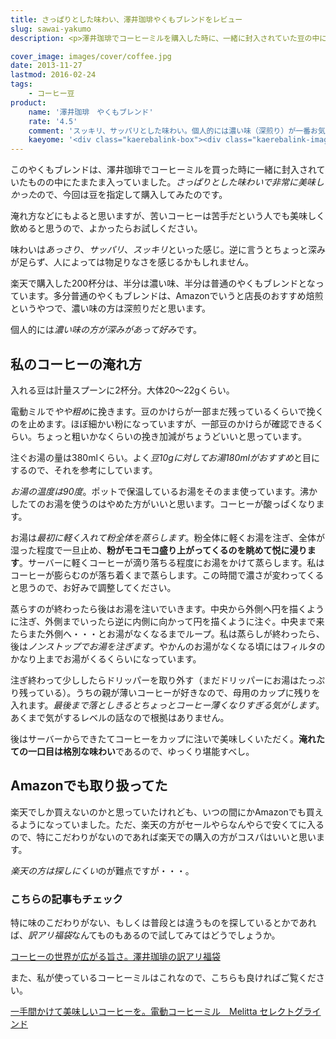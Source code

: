 ```yaml
---
title: さっぱりとした味わい、澤井珈琲やくもブレンドをレビュー
slug: sawai-yakumo
description: <p>澤井珈琲でコーヒーミルを購入した時に、一緒に封入されていた豆の中に「やくもブレンド」という豆がありました。味はあっさり、さっぱり、すっきりといった感じで、とても美味しかったです。今回はこの豆を指定して購入してみました。</p>

cover_image: images/cover/coffee.jpg
date: 2013-11-27
lastmod: 2016-02-24
tags: 
    - コーヒー豆
product:
    name: '澤井珈琲　やくもブレンド'
    rate: '4.5'
    comment: 'スッキリ、サッパリとした味わい。個人的には濃い味（深煎り）が一番お気に入り。'
    kaeyome: '<div class="kaerebalink-box"><div class="kaerebalink-image"><a href="http://hb.afl.rakuten.co.jp/hgc/11b85a2b.54f625b8.11b85a2c.594e2eba/?pc=http%3A%2F%2Fitem.rakuten.co.jp%2Fsawaicoffee-tea%2Fac-yakumofuku-2000%2F" rel="nofollow" target="_blank"><img src="http://thumbnail.image.rakuten.co.jp/@0_mall/sawaicoffee-tea/cabinet/kan/img61406073.jpg?_ex=128x128" style="border: none;" /></a></div><div class="kaerebalink-info"><div class="kaerebalink-name"><a href="http://hb.afl.rakuten.co.jp/hgc/11b85a2b.54f625b8.11b85a2c.594e2eba/?pc=http%3A%2F%2Fitem.rakuten.co.jp%2Fsawaicoffee-tea%2Fac-yakumofuku-2000%2F" rel="nofollow" target="_blank">【澤井珈琲】澤井珈琲　一番人気のやくもブレンド</a><div class="kaerebalink-powered-date">posted with <a href="http://kaereba.com" rel="nofollow" target="_blank">カエレバ</a></div></div><div class="kaerebalink-detail"> 澤井珈琲Beans＆Leaf     </div><div class="kaerebalink-link1"><div class="shoplinkrakuten"><a href="http://hb.afl.rakuten.co.jp/hgc/0e95387f.f2aef20d.0e953880.25e412bd/?pc=http%3A%2F%2Fsearch.rakuten.co.jp%2Fsearch%2Fmall%2F%25E6%25BE%25A4%25E4%25BA%2595%25E7%258F%2588%25E7%2590%25B2%25E3%2580%2580%25E3%2582%2584%25E3%2581%258F%25E3%2582%2582%25E3%2583%2596%25E3%2583%25AC%25E3%2583%25B3%25E3%2583%2589%2F-%2Ff.1-p.1-s.1-sf.0-st.A-v.2%3Fx%3D0%26scid%3Daf_ich_link_urltxt%26m%3Dhttp%3A%2F%2Fm.rakuten.co.jp%2F" rel="nofollow" target="_blank" title="楽天市場" >楽天市場で購入</a></div><div class="shoplinkamazon"><a href="http://www.amazon.co.jp/gp/search?keywords=%E0V%88%E4%E0%DB%E0%E8%81%40%82%E2%82%AD%82%E0%83u%83%8C%83%93%83h&__mk_ja_JP=%83J%83%5E%83J%83i&tag=illusionspace-22" rel="nofollow" target="_blank" title="アマゾン" >Amazonで購入</a></div></div></div><div class="booklink-footer" style="clear: left"></div></div>'
---
```


<p>このやくもブレンドは、澤井珈琲でコーヒーミルを買った時に一緒に封入されていたものの中にたまたま入っていました。<em>さっぱりとした味わいで非常に美味しかった</em>ので、今回は豆を指定して購入してみたのです。</p>
<p>淹れ方などにもよると思いますが、苦いコーヒーは苦手だという人でも美味しく飲めると思うので、よかったらお試しください。</p>
<p>味わいは<em>あっさり</em>、<em>サッパリ</em>、<em>スッキリ</em>といった感じ。逆に言うとちょっと深みが足らず、人によっては物足りなさを感じるかもしれません。</p>
<p>楽天で購入した200杯分は、半分は濃い味、半分は普通のやくもブレンドとなっています。多分普通のやくもブレンドは、Amazonでいうと店長のおすすめ焙煎というやつで、濃い味の方は深煎りだと思います。</p>
<p>個人的には<em>濃い味の方が深みがあって好み</em>です。</p>
<h2 title="私のコーヒーの淹れ方">私のコーヒーの淹れ方</h2>
<p>入れる豆は計量スプーンに2杯分。大体20〜22gくらい。</p>
<p>電動ミルで<em>やや粗め</em>に挽きます。豆のかけらが一部まだ残っているくらいで挽くのを止めます。ほぼ細かい粉になっていますが、一部豆のかけらが確認できるくらい。ちょっと粗いかなくらいの挽き加減がちょうどいいと思っています。</p>
<p>注ぐお湯の量は380mlくらい。よく<em>豆10gに対してお湯180mlがおすすめ</em>と目にするので、それを参考にしています。</p>
<p><em>お湯の温度は90度</em>。ポットで保温しているお湯をそのまま使っています。沸かしたてのお湯を使うのはやめた方がいいと思います。コーヒーが酸っぱくなります。</p>
<p>お湯は<em>最初に軽く入れて粉全体を蒸らします</em>。粉全体に軽くお湯を注ぎ、全体が湿った程度で一旦止め、<strong>粉がモコモコ盛り上がってくるのを眺めて悦に浸ります</strong>。サーバーに軽くコーヒーが滴り落ちる程度にお湯をかけて蒸らします。私はコーヒーが膨らむのが落ち着くまで蒸らします。この時間で濃さが変わってくると思うので、お好みで調整してください。</p>
<p>蒸らすのが終わったら後はお湯を注いでいきます。中央から外側へ円を描くように注ぎ、外側までいったら逆に内側に向かって円を描くように注ぐ。中央まで来たらまた外側へ・・・とお湯がなくなるまでループ。私は蒸らしが終わったら、後は<em>ノンストップでお湯を注ぎます</em>。やかんのお湯がなくなる頃にはフィルタのかなり上までお湯がくるくらいになっています。</p>
<p>注ぎ終わって少ししたらドリッパーを取り外す（まだドリッパーにお湯はたっぷり残っている）。うちの親が薄いコーヒーが好きなので、母用のカップに残りを入れます。<em>最後まで落としきるとちょっとコーヒー薄くなりすぎる気がします</em>。あくまで気がするレベルの話なので根拠はありません。</p>
<p>後はサーバーからできたてコーヒーをカップに注いで美味しくいただく。<strong>淹れたての一口目は格別な味わい</strong>であるので、ゆっくり堪能すべし。</p>
<h2 title="Amazonでも取り扱ってた">Amazonでも取り扱ってた</h2>
<p>楽天でしか買えないのかと思っていたけれども、いつの間にかAmazonでも買えるようになっていました。ただ、楽天の方がセールやらなんやらで安くてに入るので、特にこだわりがないのであれば楽天での購入の方がコスパはいいと思います。</p>
<p><em>楽天の方は探しにくい</em>のが難点ですが・・・。</p>
<h3 title="こちらの記事もチェック">こちらの記事もチェック</h3>
<p>特に味のこだわりがない、もしくは普段とは違うものを探しているとかであれば、<em>訳アリ福袋</em>なんてものもあるので試してみてはどうでしょうか。</p>
<p><a href="https://wantit.gcreate.jp/sawai_wakeari/" title="コーヒーの世界が広がる旨さ。澤井珈琲の訳アリ福袋">コーヒーの世界が広がる旨さ。澤井珈琲の訳アリ福袋</a></p>
<p>また、私が使っているコーヒーミルはこれなので、こちらも良ければご覧ください。</p>
<p><a href="https://wantit.gcreate.jp/coffeemill/" title="一手間かけて美味しいコーヒーを。電動コーヒーミル　Melitta セレクトグラインド">一手間かけて美味しいコーヒーを。電動コーヒーミル　Melitta セレクトグラインド</a></p>

  
